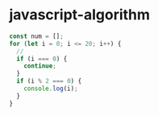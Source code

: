 # javascript-algorithm

```jsx
const num = [];
for (let i = 0; i <= 20; i++) {
  //
  if (i === 0) {
    continue;
  }
  if (i % 2 === 0) {
    console.log(i);
  }
}
```
